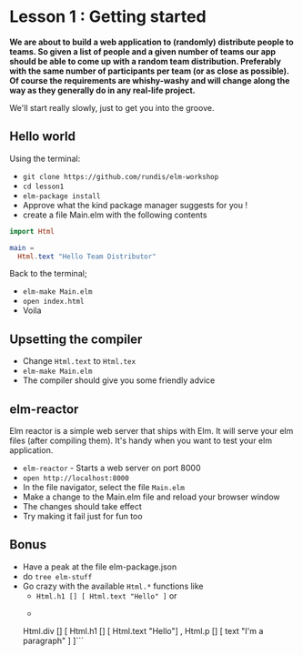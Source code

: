 # Lesson 1 : Getting started


__We are about to build a web application to (randomly) distribute people to teams.
So given a list of people and a given number of teams our app should be able to come
up with a random team distribution. Preferably with the same number of participants per team (or as close as possible). Of course the requirements are whishy-washy and will change along the way as they generally do in any real-life project.__



We'll start really slowly, just to get you into the groove.


## Hello world
Using the terminal:
* `git clone https://github.com/rundis/elm-workshop`
* `cd lesson1`
* `elm-package install`
* Approve what the kind package manager suggests for you !
* create a file Main.elm with the following contents

```elm
import Html

main =
  Html.text "Hello Team Distributor"
```
Back to the terminal;
* `elm-make Main.elm`
* `open index.html`
* Voila


## Upsetting the compiler
* Change `Html.text` to `Html.tex`
* `elm-make Main.elm`
* The compiler should give you some friendly advice


## elm-reactor
Elm reactor is a simple web server that ships with Elm. It will serve your
elm files (after compiling them). It's handy when you want to test your elm application.

* `elm-reactor` - Starts a web server on port 8000
* `open http://localhost:8000`
* In the file navigator, select the file `Main.elm`
* Make a change to the Main.elm file and reload your browser window
* The changes should take effect
* Try making it fail just for fun too


## Bonus
* Have a peak at the file elm-package.json
* do `tree elm-stuff`
* Go crazy with the available `Html.*` functions like
  * `Html.h1 [] [ Html.text "Hello" ]` or
  * ```elm
  Html.div
      []
      [ Html.h1 [] [ Html.text "Hello"]
      , Html.p [] [ text "I'm a paragraph" ]
      ]```
